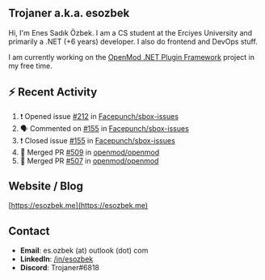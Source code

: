 ##  Trojaner a.k.a. esozbek
Hi, I'm Enes Sadık Özbek. I am a CS student at the Erciyes University and primarily a .NET (+6 years) developer. I also do frontend and DevOps stuff.

I am currently working on the [OpenMod .NET Plugin Framework](https://github.com/openmod/openmod) project in my free time. 

## :zap: Recent Activity

<!--START_SECTION:activity-->
1. ❗️ Opened issue [#212](https://github.com/Facepunch/sbox-issues/issues/212) in [Facepunch/sbox-issues](https://github.com/Facepunch/sbox-issues)
2. 🗣 Commented on [#155](https://github.com/Facepunch/sbox-issues/issues/155) in [Facepunch/sbox-issues](https://github.com/Facepunch/sbox-issues)
3. ❗️ Closed issue [#155](https://github.com/Facepunch/sbox-issues/issues/155) in [Facepunch/sbox-issues](https://github.com/Facepunch/sbox-issues)
4. 🎉 Merged PR [#509](https://github.com/openmod/openmod/pull/509) in [openmod/openmod](https://github.com/openmod/openmod)
5. 🎉 Merged PR [#507](https://github.com/openmod/openmod/pull/507) in [openmod/openmod](https://github.com/openmod/openmod)
<!--END_SECTION:activity-->

## Website / Blog
[https://esozbek.me](https://esozbek.me)

## Contact
- **Email**: es.ozbek (at) outlook (dot) com
- **LinkedIn**: [/in/esozbek](https://linkedin.com/in/esozbek)
- **Discord**: Trojaner#6818
